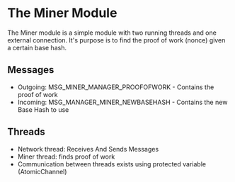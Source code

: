 # The Miner Module

The Miner module is a simple module with two running threads and one external connection. It's purpose is to find the proof of work (nonce) given a certain base hash.

## Messages
- Outgoing: MSG_MINER_MANAGER_PROOFOFWORK - Contains the proof of work
- Incoming: MSG_MANAGER_MINER_NEWBASEHASH - Contains the new Base Hash to use

## Threads
- Network thread: Receives And Sends Messages
- Miner thread: finds proof of work
- Communication between threads exists using protected variable (AtomicChannel)